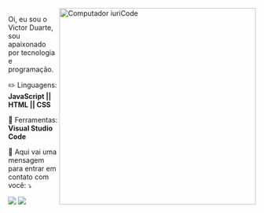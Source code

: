 <img src="https://raw.githubusercontent.com/MicaelliMedeiros/micaellimedeiros/master/image/computer-illustration.png" min-width="400px" max-width="400px" width="400px" align="right" alt="Computador iuriCode">
<p align="left">    
  Oi, eu sou o Victor Duarte, sou apaixonado por tecnologia e programação. 
</p>  
<p align="left">   
 ✏️ Linguagens: <strong>JavaScript || HTML || CSS </strong> 
</p>  
<p align="left"> 
  💼 Ferramentas: <strong>Visual Studio Code</strong> 
</p>  
<p align="left">  
  💌 Aqui vai uma mensagem para entrar em contato com você: ⤵️ 
</p>  
<div align="left">
  <a href = "mailto:victorduarte0500@gmail"><img src="https://img.shields.io/badge/-gmail-ff0000?style=flat-square&labelcolor=ff0000&logo=gmail&logocolor=white&link="></a>
  <a href = "https://www.linkedin.com/in/victor-de-oliveira-duarte-7a3259224/"><img src="https://img.shields.io/badge/-linkedin-0e76a8?style=flat-square&logo=linkedin&logocolor=white&link="></a>
</div>
